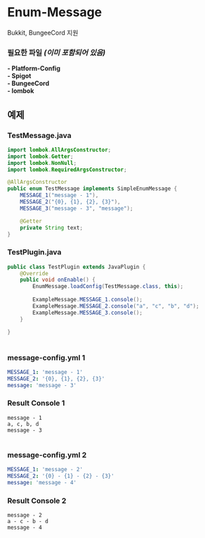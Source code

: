 # Enum-Message

Bukkit, BungeeCord 지원


### __필요한 파일__ _(이미 포함되어 있음)_
__- Platform-Config__\
__- Spigot__\
__- BungeeCord__\
__- lombok__

## 예제

### TestMessage.java
``` Java
import lombok.AllArgsConstructor;
import lombok.Getter;
import lombok.NonNull;
import lombok.RequiredArgsConstructor;

@AllArgsConstructor
public enum TestMessage implements SimpleEnumMessage {
    MESSAGE_1("message - 1"),
    MESSAGE_2("{0}, {1}, {2}, {3}"),
    MESSAGE_3("message - 3", "message");

    @Getter
    private String text;
}
```

### TestPlugin.java
``` Java
public class TestPlugin extends JavaPlugin {
    @Override
    public void onEnable() {
        EnumMessage.loadConfig(TestMessage.class, this);
        
        ExampleMessage.MESSAGE_1.console();
        ExampleMessage.MESSAGE_2.console("a", "c", "b", "d");
        ExampleMessage.MESSAGE_3.console();
    }
   
}
```

#

### message-config.yml 1
``` yaml
MESSAGE_1: 'message - 1'
MESSAGE_2: '{0}, {1}, {2}, {3}'
message: 'message - 3'
```

### Result Console 1
```text
message - 1
a, c, b, d
message - 3
```

#

### message-config.yml 2
``` yaml
MESSAGE_1: 'message - 2'
MESSAGE_2: '{0} - {1} - {2} - {3}'
message: 'message - 4'
```

### Result Console 2
```text
message - 2
a - c - b - d
message - 4
```

